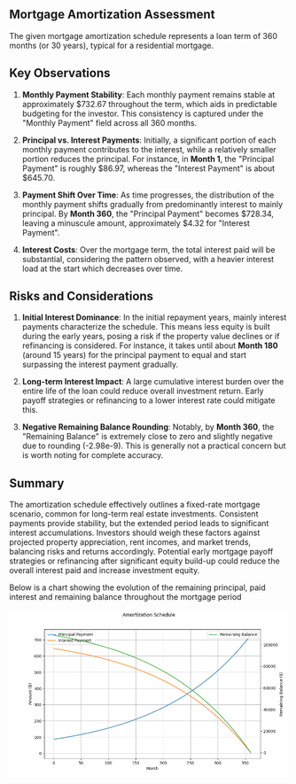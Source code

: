 ## Mortgage Amortization Assessment

The given mortgage amortization schedule represents a loan term of 360 months (or 30 years), typical for a residential mortgage.

## Key Observations

1. **Monthly Payment Stability**: Each monthly payment remains stable at approximately $732.67 throughout the term, which aids in predictable budgeting for the investor. This consistency is captured under the "Monthly Payment" field across all 360 months.

2. **Principal vs. Interest Payments**: Initially, a significant portion of each monthly payment contributes to the interest, while a relatively smaller portion reduces the principal. For instance, in **Month 1**, the "Principal Payment" is roughly $86.97, whereas the "Interest Payment" is about $645.70.

3. **Payment Shift Over Time**: As time progresses, the distribution of the monthly payment shifts gradually from predominantly interest to mainly principal. By **Month 360**, the "Principal Payment" becomes $728.34, leaving a minuscule amount, approximately $4.32 for "Interest Payment".

4. **Interest Costs**: Over the mortgage term, the total interest paid will be substantial, considering the pattern observed, with a heavier interest load at the start which decreases over time.

## Risks and Considerations

1. **Initial Interest Dominance**: In the initial repayment years, mainly interest payments characterize the schedule. This means less equity is built during the early years, posing a risk if the property value declines or if refinancing is considered. For instance, it takes until about **Month 180** (around 15 years) for the principal payment to equal and start surpassing the interest payment gradually.

2. **Long-term Interest Impact**: A large cumulative interest burden over the entire life of the loan could reduce overall investment return. Early payoff strategies or refinancing to a lower interest rate could mitigate this.

3. **Negative Remaining Balance Rounding**: Notably, by **Month 360**, the "Remaining Balance" is extremely close to zero and slightly negative due to rounding (-2.98e-9). This is generally not a practical concern but is worth noting for complete accuracy.

## Summary

The amortization schedule effectively outlines a fixed-rate mortgage scenario, common for long-term real estate investments. Consistent payments provide stability, but the extended period leads to significant interest accumulations. Investors should weigh these factors against projected property appreciation, rent incomes, and market trends, balancing risks and returns accordingly. Potential early mortgage payoff strategies or refinancing after significant equity build-up could reduce the overall interest paid and increase investment equity.

Below is a chart showing the evolution of the remaining principal, paid interest and remaining balance throughout the mortgage period

![](../../Plots/Amortization_Schedule_Champion_Case.png)
